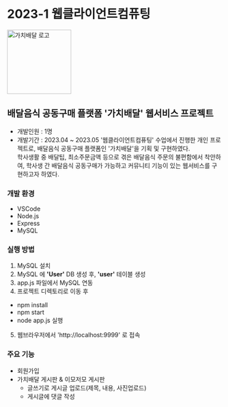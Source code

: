 # 2023-1 웹클라이언트컴퓨팅
<img width="150" alt="가치배달 로고" src="https://github.com/ijnim/Projects/assets/86222332/67efc900-5fd8-42be-90db-2f8459bcaca7">

## 배달음식 공동구매 플랫폼 '가치배달' 웹서비스 프로젝트
- 개발인원 : 1명
- 개발기간 : 2023.04 ~ 2023.05
'웹클라이언트컴퓨팅' 수업에서 진행한 개인 프로젝트로, 배달음식 공동구매 플랫폼인 '가치배달'을 기획 및 구현하였다.  
학사생활 중 배달팁, 최소주문금액 등으로 겪은 배달음식 주문의 불편함에서 착안하여, 학사생 간 배달음식 공동구매가 가능하고 커뮤니티 기능이 있는 웹서비스를 구현하고자 하였다.

### 개발 환경
- VSCode
- Node.js
- Express
- MySQL

### 실행 방법
1. MySQL 설치
2. MySQL 에 **'User'** DB 생성 후, **'user'** 테이블 생성
3. app.js 파일에서 MySQL 연동
4. 프로젝트 디렉토리로 이동 후
  - npm install
  - npm start
  - node app.js 실행
5. 웹브라우저에서 'http://localhost:9999' 로 접속

### 주요 기능
- 회원가입
- 가치배달 게시판 & 이모저모 게시판
  - 글쓰기로 게시글 업로드(제목, 내용, 사진업로드)
  - 게시글에 댓글 작성
